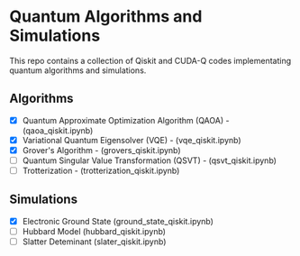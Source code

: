 # Quantum Algorithms and Simulations

This repo contains a collection of Qiskit and CUDA-Q codes implementating quantum algorithms and simulations.

## Algorithms

- [x] Quantum Approximate Optimization Algorithm (QAOA) - (qaoa_qiskit.ipynb)
- [x] Variational Quantum Eigensolver (VQE) - (vqe_qiskit.ipynb)
- [x] Grover's Algorithm - (grovers_qiskit.ipynb)
- [ ] Quantum Singular Value Transformation (QSVT) - (qsvt_qiskit.ipynb)
- [ ] Trotterization - (trotterization_qiskit.ipynb)

## Simulations

- [x] Electronic Ground State (ground_state_qiskit.ipynb)
- [ ] Hubbard Model (hubbard_qiskit.ipynb)
- [ ] Slatter Deteminant (slater_qiskit.ipynb)
